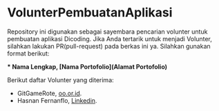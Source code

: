 # VolunterPembuatanAplikasi
Repository ini digunakan sebagai sayembara pencarian volunter untuk pembuatan aplikasi Dicoding. Jika Anda tertarik untuk menjadi Volunter, silahkan lakukan PR(pull-request) pada berkas ini ya. Silahkan gunakan format berikut:  

**\* Nama Lengkap, [Nama Portofolio](Alamat Portofolio)** 

Berikut daftar Volunter yang diterima:  
  * GitGameRote, [oo.or.id](https://oor.or.id).
  * Hasnan Fernanflo, [Linkedin](https://www.linkedin.com/in/hasnan-fernanflo-a83574203/).

